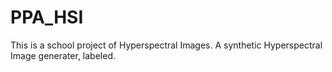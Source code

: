 # PPA_HSI
This is a school project of Hyperspectral Images. A synthetic Hyperspectral Image generater, labeled.
